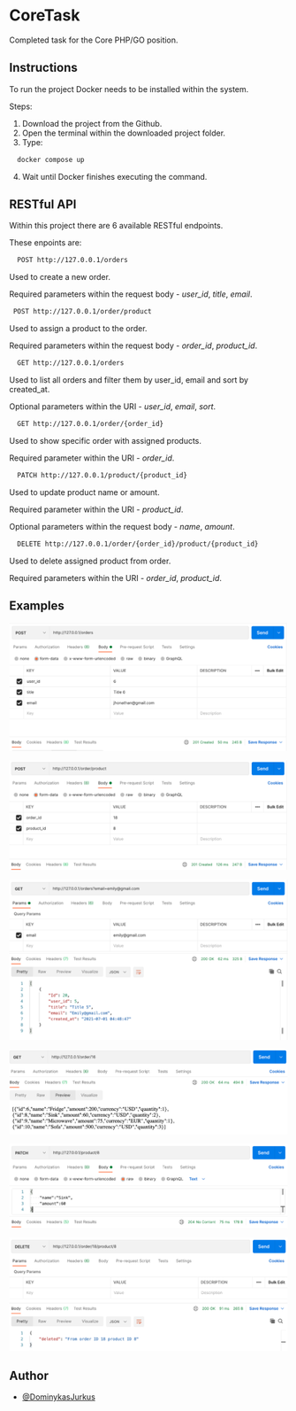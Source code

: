 
# CoreTask

Completed task for the Core PHP/GO position.


## Instructions

To run the project Docker needs to be installed within the system.

Steps:

1. Download the project from the Github.
2. Open the terminal within the downloaded project folder.
3. Type:

```bash 
  docker compose up
```
4. Wait until Docker finishes executing the command.

## RESTful API

Within this project there are 6 available RESTful endpoints.

These enpoints are:
```bash 
  POST http://127.0.0.1/orders 
```
Used to create a new order.

Required parameters within the request body - *user_id*, *title*, *email*.

```bash 
 POST http://127.0.0.1/order/product 
``` 
Used to assign a product to the order.

Required parameters within the request body - *order_id*, *product_id*.

```bash 
  GET http://127.0.0.1/orders 
```
Used to list all orders and filter them by user_id, email and sort by created_at.

Optional parameters within the URI - *user_id*, *email*, *sort*.

```bash 
  GET http://127.0.0.1/order/{order_id}
```

Used to show specific order with assigned products.

Required parameter within the URI - *order_id*.

```bash 
  PATCH http://127.0.0.1/product/{product_id}
```

Used to update product name or amount.

Required parameter within the URI - *product_id*.

Optional parameters within the request body - *name*, *amount*.

```bash 
  DELETE http://127.0.0.1/order/{order_id}/product/{product_id}
```

Used to delete assigned product from order.

Required parameters within the URI - *order_id*, *product_id*.


## Examples

![API call](https://github.com/DominykasJurkus/CoreTask/blob/master/Examples/CreateOrder.png?raw=true)

![API call](https://github.com/DominykasJurkus/CoreTask/blob/master/Examples/AssignProduct.png?raw=true)

![API call](https://github.com/DominykasJurkus/CoreTask/blob/master/Examples/GetOrder.png?raw=true)

![API call](https://github.com/DominykasJurkus/CoreTask/blob/master/Examples/GetProductsFromOrder.png?raw=true)

![API call](https://github.com/DominykasJurkus/CoreTask/blob/master/Examples/UpdateProduct.png?raw=true)

![API call](https://github.com/DominykasJurkus/CoreTask/blob/master/Examples/DeleteProductFromOrder.png?raw=true)



  
## Author

- [@DominykasJurkus](https://www.github.com/DominykasJurkus)

  